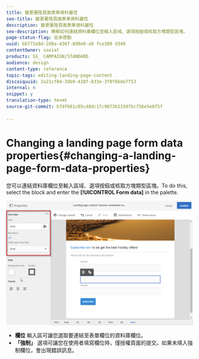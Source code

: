 ```yaml
---
title: 變更著陸頁面表單資料屬性
seo-title: 變更著陸頁面表單資料屬性
description: 變更著陸頁面表單資料屬性
seo-description: 瞭解如何連結資料庫欄位至輸入區域、選項按鈕或核取方塊類型區塊。
page-status-flag: 從未啓動
uuid: bb772e8d-2d8a-436f-8d0e0-a9 fce300 d340
contentOwner: saviat
products: SG_ CAMPAIGN/STANDARD
audience: design
content-type: reference
topic-tags: editing-landing-page-content
discoiquuid: 2a21cf84-3db9-428f-833e-3f0f8bde7f53
internal: n
snippet: y
translation-type: tm+mt
source-git-commit: b7df681c05c48dc1fc9873b1339fbc756e5e0f5f

---
```



# Changing a landing page form data properties{#changing-a-landing-page-form-data-properties}

您可以連結資料庫欄位至輸入區域、選項按鈕或核取方塊類型區塊。To do this, select the block and enter the **[!UICONTROL Form data]** in the palette.

![](assets/delivery_content_9.png)

* **欄位** 輸入區可讓您選取要連結至表單欄位的資料庫欄位。
* **「強制」** 選項可讓您在使用者填寫欄位時，僅授權頁面的提交。如果未填入強制欄位，會出現錯誤訊息。

